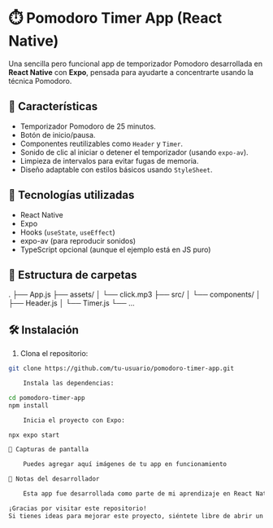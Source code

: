 # ⏱️ Pomodoro Timer App (React Native)

Una sencilla pero funcional app de temporizador Pomodoro desarrollada en **React Native** con **Expo**, pensada para ayudarte a concentrarte usando la técnica Pomodoro.

## 📱 Características

- Temporizador Pomodoro de 25 minutos.
- Botón de inicio/pausa.
- Componentes reutilizables como `Header` y `Timer`.
- Sonido de clic al iniciar o detener el temporizador (usando `expo-av`).
- Limpieza de intervalos para evitar fugas de memoria.
- Diseño adaptable con estilos básicos usando `StyleSheet`.

## 🚀 Tecnologías utilizadas

- React Native
- Expo
- Hooks (`useState`, `useEffect`)
- expo-av (para reproducir sonidos)
- TypeScript opcional (aunque el ejemplo está en JS puro)

## 📂 Estructura de carpetas

. ├── App.js
  ├── assets/
  │ └── click.mp3
  ├── src/
  │ └── components/
  │ ├── Header.js
  │ └── Timer.js
  └── ...


## 🛠 Instalación

1. Clona el repositorio:

```bash
git clone https://github.com/tu-usuario/pomodoro-timer-app.git

    Instala las dependencias:

cd pomodoro-timer-app
npm install

    Inicia el proyecto con Expo:

npx expo start

📸 Capturas de pantalla

    Puedes agregar aquí imágenes de tu app en funcionamiento

📝 Notas del desarrollador

    Esta app fue desarrollada como parte de mi aprendizaje en React Native. Me enfoqué en escribir código legible, comentado y fácilmente mantenible por otros desarrolladores.

¡Gracias por visitar este repositorio!
Si tienes ideas para mejorar este proyecto, siéntete libre de abrir un issue o un pull request 🤘

